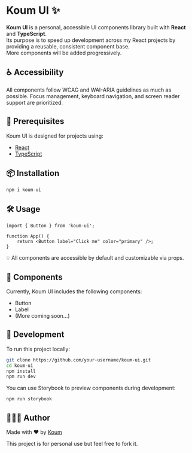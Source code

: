 # Koum UI ✨

**Koum UI** is a personal, accessible UI components library built with **React** and **TypeScript**.  
Its purpose is to speed up development across my React projects by providing a reusable, consistent component base.  
More components will be added progressively.

## ♿ Accessibility

All components follow WCAG and WAI-ARIA guidelines as much as possible.
Focus management, keyboard navigation, and screen reader support are prioritized.

## 🚀 Prerequisites

Koum UI is designed for projects using:

- [React](https://react.dev/)
- [TypeScript](https://www.typescriptlang.org/)

## 📦 Installation

```shell
npm i koum-ui
```

## 🛠️ Usage

```tsx
import { Button } from 'koum-ui';

function App() {
    return <Button label="Click me" color="primary" />;
}
```

💡 All components are accessible by default and customizable via props.

## 🧩 Components

Currently, Koum UI includes the following components:

- Button
- Label
- (More coming soon...)

## 🧪 Development

To run this project locally:

```bash
git clone https://github.com/your-username/koum-ui.git
cd koum-ui
npm install
npm run dev
```

You can use Storybook to preview components during development:

```bash
npm run storybook
```

## 👩🏾‍💻 Author

Made with ❤️ by [Koum](https://github.com/koumba97)

This project is for personal use but feel free to fork it.
